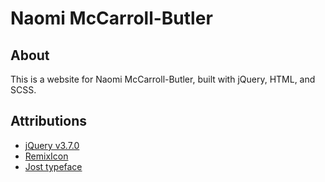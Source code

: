 # Naomi McCarroll-Butler

## About
This is a website for Naomi McCarroll-Butler, built with jQuery, HTML, and SCSS.

## Attributions
- [jQuery v3.7.0](https://jquery.com/)
- [RemixIcon](https://remixicon.com/)
- [Jost typeface](https://fonts.google.com/specimen/Jost)